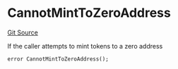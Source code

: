 # CannotMintToZeroAddress
[Git Source](https://github.com/FloorDAO/floor-v2/blob/537a38ba21fa97b6f7763cc3c1b0ee2a21e56857/src/contracts/tokens/VeFloor.sol)

If the caller attempts to mint tokens to a zero address


```solidity
error CannotMintToZeroAddress();
```

